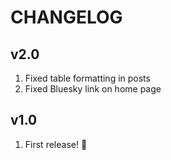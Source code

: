 # CHANGELOG

## v2.0

1. Fixed table formatting in posts
1. Fixed Bluesky link on home page

## v1.0

1. First release! :tada:
